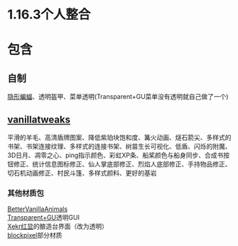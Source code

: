 # 1.16.3个人整合
# 包含  
## 自制  
[隐形蝙蝠](https://github.com/Oururis/IBat)、透明盔甲、菜单透明(Transparent+GU菜单没有透明就自己做了一个)  
## [vanillatweaks](https://vanillatweaks.net/picker/resource-packs/)  
平滑的羊毛、高清盾牌图案、降低紫珀块饱和度、篝火动画、燧石箭尖、多样式的书架、书架连接纹理、多样式的连接书架、树苗生长可视化、低盾、闪烁的附魔、3D日月、凋零之心、ping指示颜色、彩虹XP条、船桨颜色与船身同步、合成书按钮修正、统计信息图标修正、仙人掌底部修正、烈焰人底部修正、手持物品修正、切石机动画修正、村民斗篷、多样式颜料、更好的基岩

### 其他材质包  
[BetterVanillaAnimals](https://www.curseforge.com/minecraft/texture-packs/better-vanilla-animals)  
[Transparent+GU](https://www.curseforge.com/minecraft/texture-packs/transparent-gui-ultimate)透明GUI  
[Xekr红显](https://www.curseforge.com/minecraft/texture-packs/xekr-redstone-display)的酿造台界面（改为透明）  
[blockpixel](https://www.curseforge.com/minecraft/texture-packs/blockpixel)部分材质